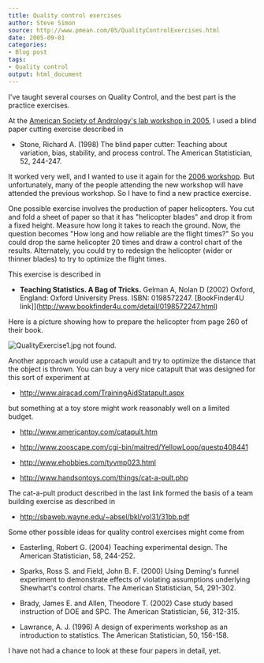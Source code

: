 ```yaml
---
title: Quality control exercises
author: Steve Simon
source: http://www.pmean.com/05/QualityControlExercises.html
date: 2005-09-01
categories:
- Blog post
tags:
- Quality control
output: html_document
---
```


I've taught several courses on Quality Control, and the best part is
the practice exercises.

<!---More--->

At the [American Society of Andrology's lab workshop in
2005](http://www.andrologysociety.com/meetings/alw.program2005.asp), I
used a blind paper cutting exercise described in

-   Stone, Richard A. (1998) The blind paper cutter: Teaching about
    variation, bias, stability, and process control. The American
    Statistician, 52, 244-247.

It worked very well, and I wanted to use it again for the [2006
workshop](http://www.andrologysociety.com/meetings/future.aspx). But
unfortunately, many of the people attending the new workshop will have
attended the previous workshop. So I have to find a new practice
exercise.

One possible exercise involves the production of paper helicopters. You
cut and fold a sheet of paper so that it has "helicopter blades" and
drop it from a fixed height. Measure how long it takes to reach the
ground. Now, the question becomes "How long and how reliable are the
flight times?" So you could drop the same helicopter 20 times and draw
a control chart of the results. Alternately, you could try to redesign
the helicopter (wider or thinner blades) to try to optimize the flight
times.

This exercise is described in

-   **Teaching Statistics. A Bag of Tricks.** Gelman A, Nolan D (2002)
    Oxford, England: Oxford University Press. ISBN: 0198572247.
    [BookFinder4U
    link]](http://www.bookfinder4u.com/detail/0198572247.html)

Here is a picture showing how to prepare the helicopter from page 260 of
their book.

![QualityExercise1.jpg not found.](http://www.pmean.com/images/images/05/QualityControlExercises01.png)

Another approach would use a catapult and try to optimize the distance
that the object is thrown. You can buy a very nice catapult that was
designed for this sort of experiment at

-   <http://www.airacad.com/TrainingAidStatapult.aspx>

but something at a toy store might work reasonably well on a limited
budget.

-   <http://www.americantoy.com/catapult.htm>

-   <http://www.zooscape.com/cgi-bin/maitred/YellowLoop/questp408441>

-   <http://www.ehobbies.com/tyvmp023.html>

-   <http://www.handsontoys.com/things/cat-a-pult.php>

The cat-a-pult product described in the last link formed the basis of a
team building exercise as described in

-   <http://sbaweb.wayne.edu/~absel/bkl/vol31/31bb.pdf>

Some other possible ideas for quality control exercises might come from

-   Easterling, Robert G. (2004) Teaching experimental design. The
    American Statistician, 58, 244-252.
    
-   Sparks, Ross S. and Field, John B. F. (2000) Using Deming's funnel
    experiment to demonstrate effects of violating assumptions
    underlying Shewhart's control charts. The American Statistician,
    54, 291-302.
    
-   Brady, James E. and Allen, Theodore T. (2002) Case study based
    instruction of DOE and SPC. The American Statistician, 56, 312-315.
    
-   Lawrance, A. J. (1996) A design of experiments workshop as an
    introduction to statistics.
    The American Statistician, 50, 156-158.

I have not had a chance to look at these four papers in detail, yet.

